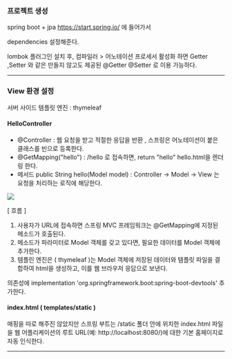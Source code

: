 ### 프로젝트 생성
spring boot + jpa
https://start.spring.io/ 에 들어가서 

dependencies 설정해준다.

lombok 플러그인 설치 후, 컴파일러 > 어노테이션 프로세서 활성화 하면
Getter ,Setter 와 같은 만들지 않고도 제공된 @Getter @Setter 로 이용 가능하다. 

---
### View 환경 설정

서버 사이드 템플릿 엔진 : thymeleaf

#### HelloController
- @Controller : 웹 요청을 받고 적절한 응답을 반환 , 스프링은 어노테이션이 붙은 클래스를 빈으로 등록한다.
- @GetMapping("hello") : /hello 로 접속하면, return "hello" hello.html을 렌더링 한다.
- 메서드 public String hello(Model model) : Controller -> Model -> View 는 요청을 처리하는 로직에 해당한다.

![](https://i.imgur.com/pbyv7DN.png)


[ 흐름 ]
1. 사용자가 URL에 접속하면 스프링 MVC 프레임워크는 @GetMapping에 지정된 메소드가 호출된다.
2. 메소드가 파라미터로 Model 객체를 갖고 있다면, 필요한 데이터를 Model 객체에 추가한다.
3. 템플린 엔진은 ( thymeleaf )는 Model 객체에 저장된 데이터와 템플릿 파일을 결합하여 html을 생성하고, 이를 웹 브라우저 응답으로 보낸다.

의존성에 
implementation 'org.springframework.boot:spring-boot-devtools'
추가한다.

#### index.html ( templates/static )
매핑을 따로 해주진 않았지만 스프링 부트는 /static 폴더 안에 위치한 index.html 파일을 웹 어플리케이션의 루트 URL(예: http://localhost:8080/)에 대한 기본 홈페이지로 자동 인식한다.

---

